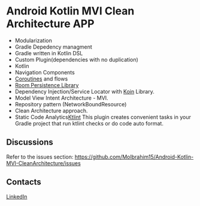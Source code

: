 # Android Kotlin MVI Clean Architecture APP
- Modularization
- Gradle Depedency managment
- Gradle written in Kotlin DSL
- Custom Plugin(dependencies with no duplication)
- Kotlin
- Navigation Components
- [Coroutines](https://developer.android.com/kotlin/coroutines) and flows
- [Room Persistence Library](https://developer.android.com/training/data-storage/room "Room Persistence Library")
- Dependency Injection/Service Locator with [Koin](https://github.com/InsertKoinIO/koin "Koin") Library.
- Model View Intent Architecture - MVI.
- Repository pattern (NetworkBoundResource)
- Clean Architecture approach.
- Static Code Analytics[Ktlint](https://github.com/jlleitschuh/ktlint-gradle "Ktlint") This plugin creates convenient tasks in your Gradle project that run ktlint checks or do code auto format.





Discussions
-
Refer to the issues section: https://github.com/MoIbrahim15/Android-Kotlin-MVI-CleanArchitecture/issues

Contacts
-
[LinkedIn](https://www.linkedin.com/in/mohamedibrahim15/)
